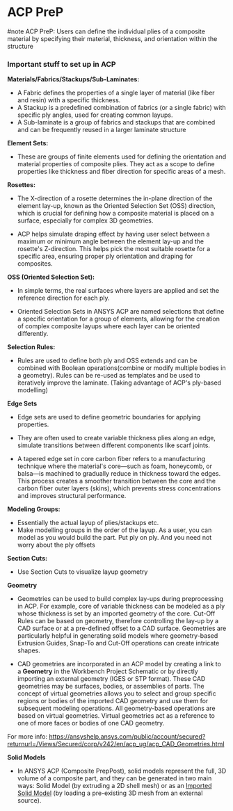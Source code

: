 # ACP PreP
#note 
ACP PreP: Users can define the individual plies of a composite material by specifying their material, thickness, and orientation within the structure

### Important stuff to set up in ACP

**Materials/Fabrics/Stackups/Sub-Laminates:**
- A Fabric defines the properties of a single layer of material (like fiber and resin) with a specific thickness.
- A Stackup is a predefined combination of fabrics (or a single fabric) with specific ply angles, used for creating common layups. 
- A Sub-laminate is a group of fabrics and stackups that are combined and can be frequently reused in a larger laminate structure

**Element Sets:**
- These are groups of finite elements used for defining the orientation and material properties of composite plies. They act as a scope to define properties like thickness and fiber direction for specific areas of a mesh.

**Rosettes:**
- The X-direction of a rosette determines the in-plane direction of the element lay-up, known as the Oriented Selection Set (OSS) direction, which is crucial for defining how a composite material is placed on a surface, especially for complex 3D geometries.
    
- ACP helps simulate draping effect by having user select between a maximum or minimum angle between the element lay-up and the rosette's Z-direction. This helps pick the most suitable rosette for a specific area, ensuring proper ply orientation and draping for composites.

**OSS (Oriented Selection Set):**
- In simple terms, the real surfaces where layers are applied and set the reference direction for each ply. 

- Oriented Selection Sets in ANSYS ACP are named selections that define a specific orientation for a group of elements, allowing for the creation of complex composite layups where each layer can be oriented differently.

**Selection Rules:**
- Rules are used to define both ply and OSS extends and can be combined with Boolean operations(combine or modify multiple bodies in a geometry). Rules can be re-used as templates and be used to iteratively improve the laminate. (Taking advantage of ACP's ply-based modelling)

**Edge Sets**
- Edge sets are used to define geometric boundaries for applying properties. 

- They are often used to create variable thickness plies along an edge, simulate transitions between different components like scarf joints.

- A tapered edge set in core carbon fiber refers to a manufacturing technique where the material's core—such as foam, honeycomb, or balsa—is machined to gradually reduce in thickness toward the edges. This process creates a smoother transition between the core and the carbon fiber outer layers (skins), which prevents stress concentrations and improves structural performance.

**Modeling Groups:**
- Essentially the actual layup of plies/stackups etc. 
- Make modelling groups in the order of the layup. As a user, you can model as you would build the part. Put ply on ply. And you need not worry about the ply offsets

**Section Cuts:**
- Use Section Cuts to visualize layup geometry

**Geometry**
- Geometries can be used to build complex lay-ups during preprocessing in ACP. For example, core of variable thickness can be modeled as a ply whose thickness is set by an imported geometry of the core. Cut-Off Rules can be based on geometry, therefore controlling the lay-up by a CAD surface or at a pre-defined offset to a CAD surface. Geometries are particularly helpful in generating solid models where geometry-based Extrusion Guides, Snap-To and Cut-Off operations can create intricate shapes.

- CAD geometries are incorporated in an ACP model by creating a link to a **Geometry** in the Workbench Project Schematic or by directly importing an external geometry (IGES or STP format). These CAD geometries may be surfaces, bodies, or assemblies of parts. The concept of virtual geometries allows you to select and group specific regions or bodies of the imported CAD geometry and use them for subsequent modeling operations. All geometry-based operations are based on virtual geometries. Virtual geometries act as a reference to one of more faces or bodies of one CAD geometry.

For more info: https://ansyshelp.ansys.com/public/account/secured?returnurl=/Views/Secured/corp/v242/en/acp_ug/acp_CAD_Geometries.html


**Solid Models**
- In ANSYS ACP (Composite PrepPost), solid models represent the full, 3D volume of a composite part, and they can be generated in two main ways: Solid Model (by extruding a 2D shell mesh) or as an [Imported Solid Model](https://www.google.com/search?sca_esv=d9aed0d2e07b8d48&cs=0&q=Imported+Solid+Model&sa=X&ved=2ahUKEwirlP_9tK6QAxU1EFkFHS3jGlQQxccNegQIAhAC&mstk=AUtExfDTJ2LwIdQzvrFAZBhCIwykvvj8iORvaHh82l0HOXimufiGP04jGL5c3YpP4TJCfNm-sOs9gRcqq-QJq7hFhGKICr5gcwkujaojO4OGRi698asCd4GDw2C87LK9rlU8IknGSNH6dDgz7W0kcav3sm9oCG8zs8BJqDxsGWzwYipExL7mHeFqL3ov4VsiCXALp6CFKSBqrYT_6V0CkFP6F-yHYw&csui=3) (by loading a pre-existing 3D mesh from an external source). 